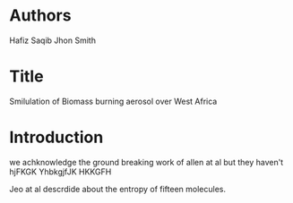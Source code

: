 # Authors
Hafiz Saqib
Jhon Smith

# Title
Smilulation of Biomass burning aerosol over West Africa

# Introduction
we achknowledge the ground breaking work of allen at al but they haven't 
hjFKGK YhbkgjfJK HKKGFH 

Jeo at al descrdide about the entropy of fifteen molecules.
